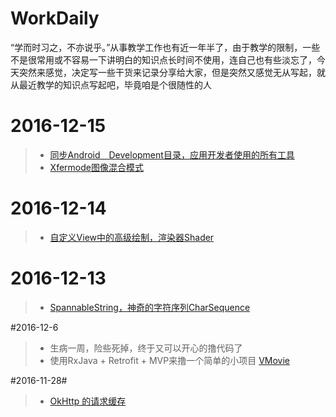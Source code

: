 # WorkDaily #
<p><q>学而时习之，不亦说乎。</q>从事教学工作也有近一年半了，由于教学的限制，一些不是很常用或不容易一下讲明白的知识点长时间不使用，连自己也有些淡忘了，今天突然来感觉，决定写一些干货来记录分享给大家，但是突然又感觉无从写起，就从最近教学的知识点写起吧，毕竟咱是个很随性的人</p>

# 2016-12-15
>* <a href="https://github.com/RockTeach/GoogleCode">同步Android　Development目录，应用开发者使用的所有工具</a>
>* <a href="https://github.com/RockTeach/AndroidTeach/blob/master/doc/CustomView/Paint/Xfermode.md">Xfermode图像混合模式</a>

# 2016-12-14
>* <a href="https://github.com/RockTeach/AndroidTeach/blob/master/doc/CustomView/Paint/Shader.md">自定义View中的高级绘制，渲染器Shader</a>

# 2016-12-13
>* <a href="https://github.com/RockTeach/AndroidTeach/tree/master/doc/TextView">SpannableString，神奇的字符序列CharSequence</a>

#2016-12-6
>* 生病一周，险些死掉，终于又可以开心的撸代码了
>* 使用RxJava + Retrofit + MVP来撸一个简单的小项目 <a href="https://github.com/RockTeach/VMovie">VMovie</a>

#2016-11-28#
>* <a href="https://github.com/RockTeach/AndroidTeach/tree/master/doc/Http/OkHttp">OkHttp 的请求缓存</a>
